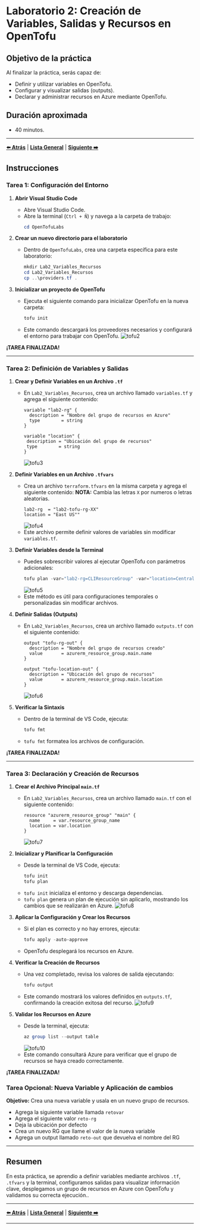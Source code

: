 # Laboratorio 2: Creación de Variables, Salidas y Recursos en OpenTofu

## Objetivo de la práctica

Al finalizar la práctica, serás capaz de:

- Definir y utilizar variables en OpenTofu.
- Configurar y visualizar salidas (outputs).
- Declarar y administrar recursos en Azure mediante OpenTofu.

## Duración aproximada
- 40 minutos.

---

**[⬅️ Atrás](https://netec-mx.github.io/OPE_TOF_EES1/Cap%C3%ADtulo1/lab1.html)** | **[Lista General](https://github.com/Netec-Mx/OPE_TOF_EES1/blob/main/README.md)** | **[Siguiente ➡️](https://netec-mx.github.io/OPE_TOF_EES1/Cap%C3%ADtulo3/lab3.html)**

## Instrucciones

### Tarea 1: Configuración del Entorno

1. **Abrir Visual Studio Code**
   - Abre Visual Studio Code.
   - Abre la terminal (`Ctrl + Ñ`) y navega a la carpeta de trabajo:
     ```powershell
     cd OpenTofuLabs
     ```

2. **Crear un nuevo directorio para el laboratorio**
   - Dentro de `OpenTofuLabs`, crea una carpeta específica para este laboratorio:
     ```powershell
     mkdir Lab2_Variables_Recursos
     cd Lab2_Variables_Recursos
     cp ..\providers.tf .
     ```

3. **Inicializar un proyecto de OpenTofu**
   - Ejecuta el siguiente comando para inicializar OpenTofu en la nueva carpeta:
     ```powershell
     tofu init
     ```
   - Este comando descargará los proveedores necesarios y configurará el entorno para trabajar con OpenTofu.
     ![tofu2](../images/lab2/img1.png)

**¡TAREA FINALIZADA!**

---

### Tarea 2: Definición de Variables y Salidas

1. **Crear y Definir Variables en un Archivo `.tf`**
   - En `Lab2_Variables_Recursos`, crea un archivo llamado `variables.tf` y agrega el siguiente contenido:
     ```hcl
     variable "lab2-rg" {
       description = "Nombre del grupo de recursos en Azure"
       type        = string
     }

     variable "location" {
      description = "Ubicación del grupo de recursos"
      type        = string
     }
     ```
     ![tofu3](../images/lab2/img2.png)
2. **Definir Variables en un Archivo `.tfvars`**
   - Crea un archivo `terraform.tfvars` en la misma carpeta y agrega el siguiente contenido:
   **NOTA:** Cambia las letras `X` por numeros o letras aleatorias.
     ```hcl
     lab2-rg  = "lab2-tofu-rg-XX"
     location = "East US""
     ```
     ![tofu4](../images/lab2/img3.png)
   - Este archivo permite definir valores de variables sin modificar `variables.tf`.

3. **Definir Variables desde la Terminal**
   - Puedes sobrescribir valores al ejecutar OpenTofu con parámetros adicionales:
     ```powershell
     tofu plan -var="lab2-rg=CLIResourceGroup" -var="location=Central US"
     ```
     ![tofu5](../images/lab2/img4.png)
   - Este método es útil para configuraciones temporales o personalizadas sin modificar archivos.

4. **Definir Salidas (Outputs)**
   - En `Lab2_Variables_Recursos`, crea un archivo llamado `outputs.tf` con el siguiente contenido:
     ```hcl
     output "tofu-rg-out" {
       description = "Nombre del grupo de recursos creado"
       value       = azurerm_resource_group.main.name
     }

     output "tofu-location-out" {
       description = "Ubicación del grupo de recursos"
       value       = azurerm_resource_group.main.location
     }
     ```
     ![tofu6](../images/lab2/img5.png)

5. **Verificar la Sintaxis**
   - Dentro de la terminal de VS Code, ejecuta:
     ```powershell
     tofu fmt
     ```
   - `tofu fmt` formatea los archivos de configuración.

**¡TAREA FINALIZADA!**

---

### Tarea 3: Declaración y Creación de Recursos

1. **Crear el Archivo Principal `main.tf`**
   - En `Lab2_Variables_Recursos`, crea un archivo llamado `main.tf` con el siguiente contenido:
     ```hcl     
     resource "azurerm_resource_group" "main" {
       name     = var.resource_group_name
       location = var.location
     }
     ```
     ![tofu7](../images/lab2/img6.png)

2. **Inicializar y Planificar la Configuración**
   - Desde la terminal de VS Code, ejecuta:
     ```powershell
     tofu init
     tofu plan
     ```
   - `tofu init` inicializa el entorno y descarga dependencias.
   - `tofu plan` genera un plan de ejecución sin aplicarlo, mostrando los cambios que se realizarán en Azure.
   ![tofu8](../images/lab2/img7.png)

3. **Aplicar la Configuración y Crear los Recursos**
   - Si el plan es correcto y no hay errores, ejecuta:
     ```powershell
     tofu apply -auto-approve
     ```
   - OpenTofu desplegará los recursos en Azure.

4. **Verificar la Creación de Recursos**
   - Una vez completado, revisa los valores de salida ejecutando:
     ```powershell
     tofu output
     ```
   - Este comando mostrará los valores definidos en `outputs.tf`, confirmando la creación exitosa del recurso.
   ![tofu9](../images/lab2/img8.png)

5. **Validar los Recursos en Azure**
   - Desde la terminal, ejecuta:
     ```powershell
     az group list --output table
     ```
     ![tofu10](../images/lab2/img9.png)
   - Este comando consultará Azure para verificar que el grupo de recursos se haya creado correctamente.

**¡TAREA FINALIZADA!**

### Tarea Opcional: Nueva Variable y Aplicación de cambios

**Objetivo:** Crea una nueva variable y usala en un nuevo grupo de recursos.

- Agrega la siguiente variable llamada `retovar`
- Agrega el siguiente valor `reto-rg`
- Deja la ubicación por defecto
- Crea un nuevo RG que llame el valor de la nueva variable
- Agrega un output llamado `reto-out` que devuelva el nombre del RG

---

## Resumen

En esta práctica, se aprendio a definir variables mediante archivos `.tf`, `.tfvars` y la terminal, configuramos salidas para visualizar información clave, desplegamos un grupo de recursos en Azure con OpenTofu y validamos su correcta ejecución..

---

**[⬅️ Atrás](https://netec-mx.github.io/OPE_TOF_EES1/Cap%C3%ADtulo1/lab1.html)** | **[Lista General](https://github.com/Netec-Mx/OPE_TOF_EES1/blob/main/README.md)** | **[Siguiente ➡️](https://netec-mx.github.io/OPE_TOF_EES1/Cap%C3%ADtulo3/lab3.html)**

---
